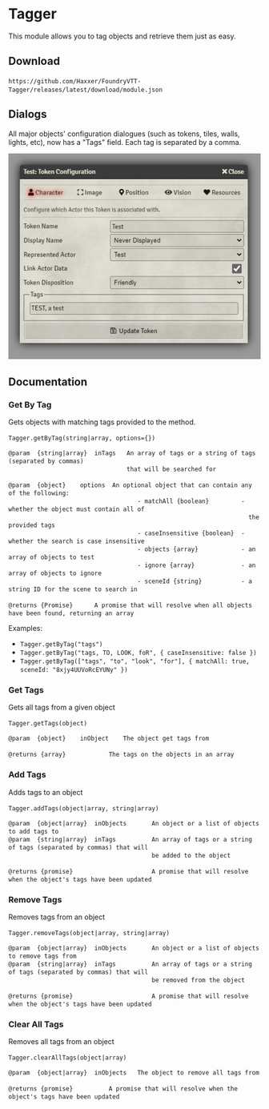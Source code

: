 # Tagger

This module allows you to tag objects and retrieve them just as easy.

## Download

`https://github.com/Haxxer/FoundryVTT-Tagger/releases/latest/download/module.json`

## Dialogs

All major objects' configuration dialogues (such as tokens, tiles, walls, lights, etc), now has a "Tags" field. Each tag is separated by a comma.

![img.png](docs/token-config.png)

## Documentation

### Get By Tag
Gets objects with matching tags provided to the method.

`Tagger.getByTag(string|array, options={})`

```
@param 	{string|array}	inTags	 An array of tags or a string of tags (separated by commas)
                                 that will be searched for
                                 
@param 	{object} 	options	 An optional object that can contain any of the following:
                                    - matchAll {boolean}         - whether the object must contain all of
                                                                   the provided tags
                                    - caseInsensitive {boolean}	 - whether the search is case insensitive
                                    - objects {array} 	         - an array of objects to test
                                    - ignore {array}	         - an array of objects to ignore
                                    - sceneId {string}	         - a string ID for the scene to search in
                                    
@returns {Promise}      A promise that will resolve when all objects have been found, returning an array
```

Examples:

- `Tagger.getByTag("tags")`
- `Tagger.getByTag("tags, TO, LOOK, foR", { caseInsensitive: false })`
- `Tagger.getByTag(["tags", "to", "look", "for"], { matchAll: true, sceneId: "8xjy4UUVoRcEYUNy" })`

### Get Tags
Gets all tags from a given object

`Tagger.getTags(object)`

```
@param	{object} 	inObject	The object get tags from

@returns {array} 			The tags on the objects in an array
```

### Add Tags

Adds tags to an object

`Tagger.addTags(object|array, string|array)`

```
@param 	{object|array}	inObjects       An object or a list of objects to add tags to
@param 	{string|array} 	inTags          An array of tags or a string of tags (separated by commas) that will
                                        be added to the object

@returns {promise}                      A promise that will resolve when the object's tags have been updated
```

### Remove Tags

Removes tags from an object

`Tagger.removeTags(object|array, string|array)`

```
@param 	{object|array}	inObjects       An object or a list of objects to remove tags from
@param 	{string|array} 	inTags          An array of tags or a string of tags (separated by commas) that will
                                        be removed from the object

@returns {promise}                      A promise that will resolve when the object's tags have been updated
```

### Clear All Tags

Removes all tags from an object

`Tagger.clearAllTags(object|array)`

```
@param 	{object|array}	inObjects	The object to remove all tags from

@returns {promise}			A promise that will resolve when the object's tags have been updated
```
